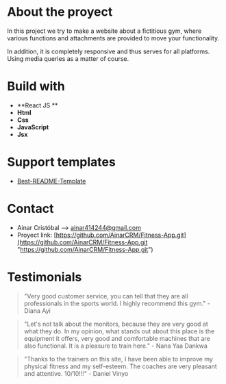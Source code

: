 # About the proyect 

In this project we try to make a website about a fictitious gym, where various functions and attachments are provided to move your functionality.

In addition, it is completely responsive and thus serves for all platforms. Using media queries as a matter of course.


# Build with 

- **React JS **
- **Html**
- **Css**
- **JavaScript**
- **Jsx**

# Support templates 
- [Best-README-Template](https://github.com/othneildrew/Best-README-Template#readme-top "BT")

# Contact 

- Ainar Cristóbal --> ainar414244@gmail.com
- Proyect link: [https://github.com/AinarCRM/Fitness-App.git](https://github.com/AinarCRM/Fitness-App.git "https://github.com/AinarCRM/Fitness-App.git")

# Testimonials 
> "Very good customer service, you can tell that they are all professionals in the sports world. I highly recommend this gym." - Diana Ayi

> "Let's not talk about the monitors, because they are very good at what they do. In my opinion, what stands out about this place is the equipment it offers, very good and comfortable machines that are also functional. It is a pleasure to train here." - Nana Yaa Dankwa

> "Thanks to the trainers on this site, I have been able to improve my physical fitness and my self-esteem. The coaches are very pleasant and attentive. 10/10!!!" - Daniel Vinyo


